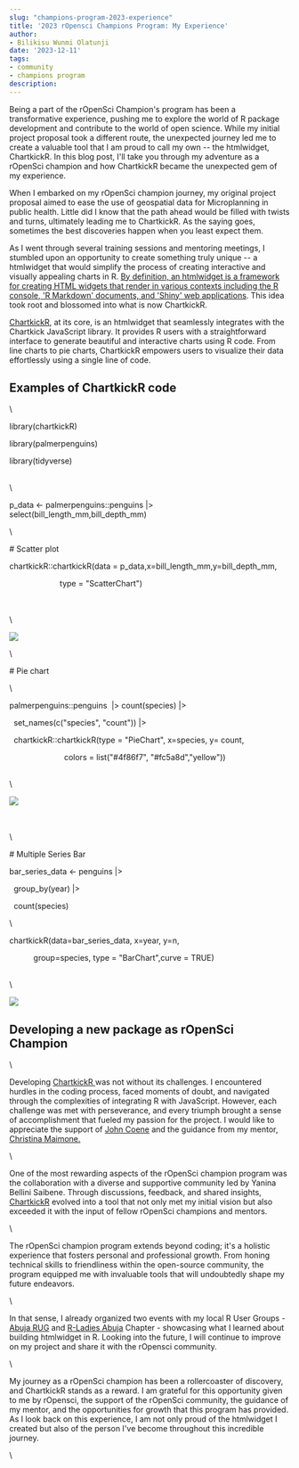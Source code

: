 ```yaml
---
slug: "champions-program-2023-experience"
title: '2023 rOpensci Champions Program: My Experience'
author:
- Bilikisu Wunmi Olatunji
date: '2023-12-11'
tags:
- community
- champions program
description: 
---
```


Being a part of the rOpenSci Champion\'s program has been a transformative experience, pushing me to explore the world of R package development and contribute to the world of open science. While my initial project proposal took a different route, the unexpected journey led me to create a valuable tool that I am proud to call my own -- the htmlwidget, ChartkickR. In this blog post, I'll take you through my adventure as a rOpenSci champion and how ChartkickR became the unexpected gem of my experience.


When I embarked on my rOpenSci champion journey, my original project proposal aimed to ease the use of geospatial data for Microplanning in public health. Little did I know that the path ahead would be filled with twists and turns, ultimately leading me to ChartkickR. As the saying goes, sometimes the best discoveries happen when you least expect them.


As I went through several training sessions and mentoring meetings, I stumbled upon an opportunity to create something truly unique -- a htmlwidget that would simplify the process of creating interactive and visually appealing charts in R. [By definition, an htmlwidget is a framework for creating HTML widgets that render in various contexts including the R console, 'R Markdown' documents, and 'Shiny' web applications](https://cran.r-project.org/web/packages/htmlwidgets/index.html). This idea took root and blossomed into what is now ChartkickR.


[ChartkickR](https://github.com/BWOlatunji/chartkickR), at its core, is an htmlwidget that seamlessly integrates with the Chartkick JavaScript library. It provides R users with a straightforward interface to generate beautiful and interactive charts using R code. From line charts to pie charts, ChartkickR empowers users to visualize their data effortlessly using a single line of code.

## Examples of ChartkickR code

\

library(chartkickR)

library(palmerpenguins)

library(tidyverse)

\
\

p_data \<- palmerpenguins::penguins \|\> select(bill_length_mm,bill_depth_mm)

\

\# Scatter plot

chartkickR::chartkickR(data = p_data,x=bill_length_mm,y=bill_depth_mm,

                       type = "ScatterChart")

\
\
\

![](https://lh7-us.googleusercontent.com/HEQshvcy8dhk52uHnGx14sImbNvwcgB_9buT0uovsFRhQ2ZqLSnhDKcQfIQup96BSYd3Z3BwOV5EgzCmIpqmtK9jdzyfWbWZ17le2G0QtvbmVLlWKBXCWfyWoii3j6hDj9EvhVdT2xydWbVvWzWvJJE)

\

\# Pie chart             

\

palmerpenguins::penguins  \|\> count(species) \|\> 

  set_names(c("species", "count")) \|\> 

  chartkickR::chartkickR(type = "PieChart", x=species, y= count,

                         colors = list("#4f86f7", "#fc5a8d","yellow"))

\
\

![](https://lh7-us.googleusercontent.com/sNjKOV7-BZajQLrx5uNwHF82f14vcqNuHOMCjy1gQmSJQ0ji7ULFFDtmHGzbbm6yD6iSO03vTdioYl4Ib4V15Da05FYLY8l9UUhlUPsWvdXFFxuwwhfsqXojVt0d36bzq7JLodz7NNjKB8cDQbpp3YY)

\
\
\

\# Multiple Series Bar

bar_series_data \<- penguins \|\> 

  group_by(year) \|\> 

  count(species)

\

chartkickR(data=bar_series_data, x=year, y=n,

           group=species, type = "BarChart",curve = TRUE)

\
\

![](https://lh7-us.googleusercontent.com/9EpuY2EqBcRP_AAMR3RCiywcIglzmxXTT4pTe6qw9JD2VXjxi7xbsi61CB4nJMHEZcD6RzsOtcaN13rvcFpS6jMErLkqUgAQwFKCELAsm3WuQAcskHEZ46JnN1iNMUjKB8QY5Cqj2uJx004WIXV6V3U)

## Developing a new package as rOpenSci Champion

\

Developing [ChartkickR ](https://github.com/BWOlatunji/chartkickR)was not without its challenges. I encountered hurdles in the coding process, faced moments of doubt, and navigated through the complexities of integrating R with JavaScript. However, each challenge was met with perseverance, and every triumph brought a sense of accomplishment that fueled my passion for the project. I would like to appreciate the support of [John Coene](https://www.linkedin.com/in/johncoene/) and the guidance from my mentor, [Christina Maimone.](https://ropensci.org/author/christina-maimone/)

\

One of the most rewarding aspects of the rOpenSci champion program was the collaboration with a diverse and supportive community led by Yanina Bellini Saibene. Through discussions, feedback, and shared insights, [ChartkickR](https://github.com/BWOlatunji/chartkickR) evolved into a tool that not only met my initial vision but also exceeded it with the input of fellow rOpenSci champions and mentors.

\

The rOpenSci champion program extends beyond coding; it's a holistic experience that fosters personal and professional growth. From honing technical skills to friendliness within the open-source community, the program equipped me with invaluable tools that will undoubtedly shape my future endeavors. 

\

In that sense, I already organized two events with my local R User Groups - [Abuja RUG](https://www.meetup.com/abuja-r-user-group-meetup/events/294198946/) and [R-Ladies Abuja](https://www.meetup.com/rladies-abuja/events/294198849/) Chapter - showcasing what I learned about building htmlwidget in R. Looking into the future, I will continue to improve on my project and share it with the rOpensci community.

\

My journey as a rOpenSci champion has been a rollercoaster of discovery, and ChartkickR stands as a reward. I am grateful for this opportunity given to me by rOpensci, the support of the rOpenSci community, the guidance of my mentor, and the opportunities for growth that this program has provided. As I look back on this experience, I am not only proud of the htmlwidget I created but also of the person I've become throughout this incredible journey.

\
